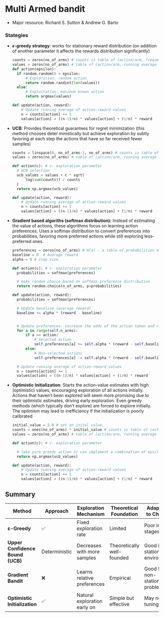 # Multi Armed bandit

- Major resource: Richard S. Sutton & Andrew G. Barto

### Stategies

- **$\epsilon$-greedy strategy**: works for stationary reward distribution (on addition of another parameter it affects the rewards distribution significantly)

  ```python
  counts = zeros(no_of_arms) # counts is table of (action/arm, frequency)
  values = zeros(no_of_arms) # table of (action/arm, running average of value estimates)
  def action(epsilon):
    if random.random() < epsilon:
        # Exploration: random action
        return random.randint(len(values))
    else:
        # Exploitation: maximum known action
        return argmax(values)

  def update(action, reward):
      # Update running average of action-reward values
      n = counts[action] += 1
      values[action] = ((n-1)/n) * values[action] + (1/n) * reward
  ```

- **UCB**: Provides theoretical guarantees for regret minimization (this method chooses deter
  ministically but achieve exploration by subtly favoring at each step the actions that have so far received fewer samples)

  ```python
  counts = linspace(0, no_of_arms-1, no_of_arms) # counts is table of (action/arm, frequency) - initial exploration
  values = zeros(no_of_arms) # table of (action/arm, running average of value estimates)

  def action(c): # c- exploration parameter
    # UCB selection
    ucb_values = values + c * sqrt(
        log(sum(counts)) / counts
    )
    return np.argmax(ucb_values)

  def update(action, reward):
      # Update running average of action-reward values
      n = counts[action] += 1
      values[action] = ((n-1)/n) * values[action] + (1/n) * reward
  ```

- **Gradient based algoriths (softmax distribution):** Instead of estimating the value of actions, these algorithms focus on learning action preferences. Uses a softmax distribution to convert preferences into probabilities, favoring more preferred actions while still exploring less-preferred ones.

  ```python
  preferences = zeros(no_of_arms) # H(a) - a table of probabilities of each action
  baseline = 0  # Average reward
  alpha = 0 # step size

  def action(c): # c- exploration parameter
    probabilities = softmax(preferences)

    # make random choice based on softmax preference distribution
    return random.choice(n_of_arms, p=probabilities)

  def update(action, reward):
    probabilities = softmax(preferences)

    # Update baseline (average reward)
    baseline += alpha * (reward - baseline)


    # Update preferences- increase the odds of the action taken and reduce all others binomially
    for a in range(self.n_arms):
        if a == action:
            # Selected action
            self.preferences[a] += self.alpha * (reward - self.baseline) * (1 - probabilities[a])
        else:
            # Non-selected actions
            self.preferences[a] -= self.alpha * (reward - self.baseline) * probabilities[a]

    # Update running average of action-reward values
    n = counts[action] += 1
    values[action] = ((n-1)/n) * values[action] + (1/n) * reward
  ```

- **Optimistic Initialization**: Starts the action-value estimates with high (optimistic) values, encouraging exploration of all actions initially.
  Actions that haven’t been explored will seem more promising due to their optimistic estimates, driving early exploration. Even greedy methods (which typically don’t explore) are forced to explore initially. The optimism may lead to inefficiency if the initialization is poorly calibrated

  ```python
  initial_value = 5.0 # set an inital value
  counts = ones(no_of_arms) * initial_value # counts is table of (action/arm, frequency) - initial exploration
  values = zeros(no_of_arms) # table of (action/arm, running average of value estimates)

  def action(c): # c- exploration parameter

    # take pure greedy action or can implement a combination of epsilon gradient and optimistic initialization- your choice
    return np.argmax(ucb_values)

  def update(action, reward):
      # Update running average of action-reward values
      n = counts[action] += 1
      values[action] = ((n-1)/n) * values[action] + (1/n) * reward
  ```

## Summary

| Method                           | **Approach** | **Exploration Mechanism**    | **Theoretical Foundation** | **Adaptation to Changes**        | **Additional Considerations** |
| -------------------------------- | ------------- | ---------------------------- | -------------------------- | -------------------------------- | ----------------------------- |
| **ε-Greedy**                     | ✅       | Fixed exploration rate       | Limited                    | Poor in later stages             | Can be inefficient            |
| **Upper Confidence Bound (UCB)** | Deterministic | Decreases with more samples  | Theoretically well-founded | Good in stationary environments  | Optimal regret bound          |
| **Gradient Bandit**              | ❌         | Learns relative preferences  | Empirical                  | Good for non-stationary problems | Adapts to reward scaling      |
| **Optimistic Initialization**    | ✅       | Natural exploration early on | Simple but effective       | May need tuning                  | Effective in early stages     |


